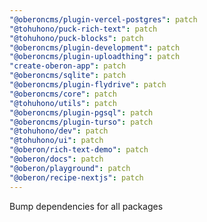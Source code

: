 ```yaml
---
"@oberoncms/plugin-vercel-postgres": patch
"@tohuhono/puck-rich-text": patch
"@tohuhono/puck-blocks": patch
"@oberoncms/plugin-development": patch
"@oberoncms/plugin-uploadthing": patch
"create-oberon-app": patch
"@oberoncms/sqlite": patch
"@oberoncms/plugin-flydrive": patch
"@oberoncms/core": patch
"@tohuhono/utils": patch
"@oberoncms/plugin-pgsql": patch
"@oberoncms/plugin-turso": patch
"@tohuhono/dev": patch
"@tohuhono/ui": patch
"@oberon/rich-text-demo": patch
"@oberon/docs": patch
"@oberon/playground": patch
"@oberon/recipe-nextjs": patch
---
```


Bump dependencies for all packages
